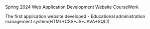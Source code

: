Spring 2024 Web Application Development Website CourseWork

The first application website developed - Educational administration management system(HTML+CSS+JS+JAVA+SQL))
